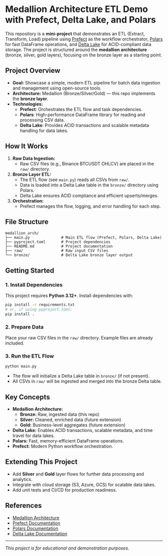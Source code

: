# Medallion Architecture ETL Demo with Prefect, Delta Lake, and Polars

This repository is a **mini-project** that demonstrates an ETL (Extract, Transform, Load) pipeline using [Prefect](https://www.prefect.io/) as the workflow orchestrator, [Polars](https://www.pola.rs/) for fast DataFrame operations, and [Delta Lake](https://delta.io/) for ACID-compliant data storage. The project is structured around the **medallion architecture** (bronze, silver, gold layers), focusing on the bronze layer as a starting point.

## Project Overview

- **Goal:** Showcase a simple, modern ETL pipeline for batch data ingestion and management using open-source tools.
- **Architecture:** Medallion (Bronze/Silver/Gold) — this repo implements the **bronze layer**.
- **Technologies:**
  - **Prefect**: Orchestrates the ETL flow and task dependencies.
  - **Polars**: High-performance DataFrame library for reading and processing CSV data.
  - **Delta Lake**: Provides ACID transactions and scalable metadata handling for data lakes.

## How It Works

1. **Raw Data Ingestion:**
   - Raw CSV files (e.g., Binance BTCUSDT OHLCV) are placed in the `raw/` directory.
2. **Bronze Layer ETL:**
   - The ETL flow (see `main.py`) reads all CSVs from `raw/`.
   - Data is loaded into a Delta Lake table in the `bronze/` directory using Polars.
   - Delta Lake ensures ACID compliance and efficient upserts/merges.
3. **Orchestration:**
   - Prefect manages the flow, logging, and error handling for each step.

## File Structure

```
medallion_arch/
├── main.py              # Main ETL flow (Prefect, Polars, Delta Lake)
├── pyproject.toml       # Project dependencies
├── README.md            # Project documentation
├── raw/                 # Raw input CSV files
└── bronze/              # Delta Lake bronze layer output
```

## Getting Started

### 1. Install Dependencies

This project requires **Python 3.12+**. Install dependencies with:

```sh
pip install -r requirements.txt
# or, if using pyproject.toml:
pip install .
```

### 2. Prepare Data

Place your raw CSV files in the `raw/` directory. Example files are already included.

### 3. Run the ETL Flow

```sh
python main.py
```

- The flow will initialize a Delta Lake table in `bronze/` (if not present).
- All CSVs in `raw/` will be ingested and merged into the bronze Delta table.

## Key Concepts

- **Medallion Architecture:**
  - **Bronze:** Raw, ingested data (this repo)
  - **Silver:** Cleaned, enriched data (future extension)
  - **Gold:** Business-level aggregates (future extension)
- **Delta Lake:** Enables ACID transactions, scalable metadata, and time travel for data lakes.
- **Polars:** Fast, memory-efficient DataFrame operations.
- **Prefect:** Modern Python workflow orchestration.

## Extending This Project

- Add **Silver** and **Gold** layer flows for further data processing and analytics.
- Integrate with cloud storage (S3, Azure, GCS) for scalable data lakes.
- Add unit tests and CI/CD for production readiness.

## References
- [Medallion Architecture](https://www.databricks.com/glossary/medallion-architecture)
- [Prefect Documentation](https://docs.prefect.io/)
- [Polars Documentation](https://docs.pola.rs/)
- [Delta Lake Documentation](https://docs.delta.io/)

---

*This project is for educational and demonstration purposes.*
